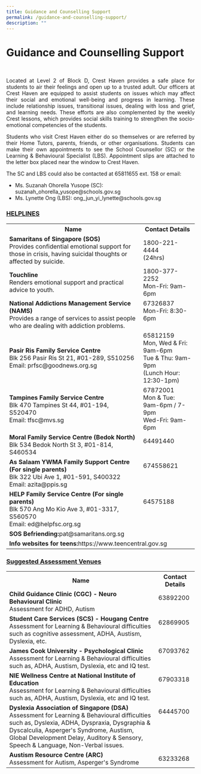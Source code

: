 ```yaml
---
title: Guidance and Counselling Support
permalink: /guidance-and-counselling-support/
description: ""
---
```

<h1>Guidance and Counselling Support</h1>
<div align="justify">
<br><p>Located at Level 2 of Block D, Crest Haven provides a safe place for students to air their feelings and open up to a trusted adult. Our officers at Crest Haven are equipped to assist students on issues which may affect their social and emotional well-being and progress in learning. These include relationship issues, transitional issues, dealing with loss and grief, and learning needs. These efforts are also complemented by the weekly Crest lessons, which provides social skills training to strengthen the socio-emotional competencies of the students.</p>
<p>Students who visit Crest Haven either do so themselves or are referred by their Home Tutors, parents, friends, or other organisations. Students can make their own appointments to see the School Counsellor (SC) or the Learning &amp; Behavioural Specialist (LBS). Appointment slips are attached to the letter box placed near the window to Crest Haven.</p>
<p>The SC and LBS could also be contacted at 65811655 ext. 158 or email:</p>
</div>
<ul>
<li>Ms. Suzanah Ohorella Yusope (SC): suzanah_ohorella_yusope@schools.gov.sg</li>
<li>Ms. Lynette Ong (LBS): ong_jun_yi_lynette@schools.gov.sg</li>
</ul>

<h3><strong><u>HELPLINES</u></strong></h3>
<div>
<table>
<tbody>
<tr>
<th>Name</th>
<th>Contact Details</th>
</tr>
<tr>
<td>
<div><strong>Samaritans of Singapore (SOS)</strong></div>
<div>Provides confidential emotional support for those in crisis, having suicidal thoughts or affected by suicide.</div>
</td>
<td>1800-221-4444<br>(24hrs)</td>
</tr>
<tr>
<td><strong>Touchline</strong><br>
<div>Renders emotional support and practical advice to youth.</div>
</td>
<td>1800-377-2252<br>Mon-Fri: 9am-6pm</td>
</tr>
<tr>
<td><strong>National Addictions Management Service (NAMS)</strong><br>
<div>Provides a range of services to assist people who are dealing with addiction problems.&nbsp;</div>
</td>
<td>67326837<br>Mon-Fri: 8:30-6pm<br>&nbsp;</td>
</tr>
<tr>
<td><strong>Pasir Ris Family Service Centre</strong><br>
<div>Blk 256 Pasir Ris St 21, #01-289, S510256</div>
<div>Email: prfsc@goodnews.org.sg</div>
</td>
<td>65812159<br>Mon, Wed &amp; Fri: 9am-6pm<br>Tue &amp; Thu: 9am-9pm<br>(Lunch Hour: 12:30-1pm)</td>
</tr>
<tr>
<td><strong>Tampines Family Service Centre</strong><br>
<div>Blk 470 Tampines St 44, #01-194, S520470</div>
<div>Email: tfsc@mvs.sg</div>
</td>
<td>67872001<br>Mon &amp; Tue: 9am-6pm / 7-9pm<br>Wed-Fri: 9am-6pm</td>
</tr>
<tr>
<td><strong>Moral Family Service Centre (Bedok North)</strong><br>
<div>Blk 534 Bedok North St 3, #01-814, S460534</div>
</td>
<td>
<div>64491440</div>
&nbsp;</td>
</tr>
<tr>
<td><strong>As Salaam YWMA Family Support Centre (For single parents)</strong><br>
<div>Blk 322 Ubi Ave 1, #01-591, S400322</div>
<div>Email: azita@ppis.sg</div>
</td>
<td>674558621<br><br><br></td>
</tr>
<tr>
<td><strong>HELP Family Service Centre (For single parents)</strong><br>
<div>Blk 570 Ang Mo Kio Ave 3, #01-3317, S560570</div>
<div>Email: ed@helpfsc.org.sg</div>
</td>
<td>64575188<br><br><br></td>
</tr>
<tr>
<td colspan="2"><strong>SOS Befriending:</strong>pat@samaritans.org.sg</td>
</tr>
<tr>
<td colspan="2"><strong>Info websites for teens:</strong>https://www.teencentral.gov.sg</td>
</tr>
</tbody>
</table>
</div>
<h3><u><strong>Suggested Assessment Venues</strong></u></h3>
<div>
<table>
<tbody>
<tr>
<th>Name</th>
<th>Contact Details</th>
</tr>
<tr>
<td>
<div><strong>Child Guidance Clinic (CGC) - Neuro Behavioural Clinic</strong></div>
<div>Assessment for ADHD, Autism</div>
</td>
<td>63892200<br><br></td>
</tr>
<tr>
<td><strong>Student Care Services (SCS) - Hougang Centre</strong><br>
<div>Assessment for Learning &amp; Behavioural difficulties such as cognitive assessment, ADHA, Austism, Dyslexia, etc.</div>
</td>
<td>62869905<br><br><br></td>
</tr>
<tr>
<td><strong>James Cook University - Psychological Clinic</strong><br>
<div>Assessment for Learning &amp; Behavioural difficulties such as, ADHA, Austism, Dyslexia, etc and IQ test.</div>
</td>
<td>67093762<br><br>&nbsp;</td>
</tr>
<tr>
<td><strong>NIE Wellness Centre at National Institute of Education</strong><br>
<div>Assessment for Learning &amp; Behavioural difficulties such as, ADHA, Austism, Dyslexia, etc and IQ test.</div>
</td>
<td>67903318<br><br><br></td>
</tr>
<tr>
<td><strong>Dyslexia Association of Singapore (DSA)</strong><br>
<div>Assessment for Learning &amp; Behavioural difficulties such as, Dyslexia, ADHA, Dyspraxia, Dysgraphia &amp; Dyscalculia, Asperger's Syndrome, Austism, Global Development Delay, Auditory &amp; Sensory, Speech &amp; Language, Non-Verbal issues.</div>
</td>
<td>64445700<br><br><br><br><br></td>
</tr>
<tr>
<td><strong>Austism Resource Centre (ARC)</strong><br>
<div>Assessment for Autism, Asperger's Syndrome</div>
</td>
<td>
<div>63233268</div>
</td>
</tr>
</tbody>
</table>
</div>